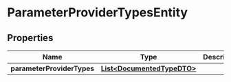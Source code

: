 
# ParameterProviderTypesEntity

## Properties
Name | Type | Description | Notes
------------ | ------------- | ------------- | -------------
**parameterProviderTypes** | [**List&lt;DocumentedTypeDTO&gt;**](DocumentedTypeDTO.md) |  |  [optional]



